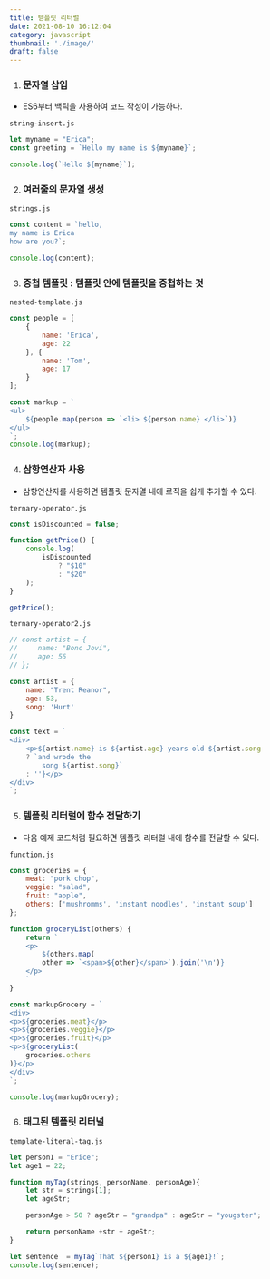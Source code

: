 ```yaml
---
title: 템플릿 리터럴
date: 2021-08-10 16:12:04
category: javascript
thumbnail: './image/'
draft: false
---
```



1. ### 문자열 삽입

- ES6부터 백틱을 사용하여 코드 작성이 가능하다. 

`string-insert.js`

```js
let myname = "Erica";
const greeting = `Hello my name is ${myname}`;

console.log(`Hello ${myname}`);
```



2. ### 여러줄의 문자열 생성

`strings.js`

```js
const content = `hello,
my name is Erica
how are you?`;

console.log(content);
```



3. ### 중첩 템플릿 : 템플릿 안에 템플릿을 중첩하는 것

`nested-template.js`

```js
const people = [
    {
        name: 'Erica',
        age: 22
    }, {
        name: 'Tom',
        age: 17
    }
];

const markup = `
<ul>
    ${people.map(person => `<li> ${person.name} </li>`)}
</ul>
`;
console.log(markup);
```



4. ### 삼항연산자 사용

- 삼항연산자를 사용하면 템플릿 문자열 내에 로직을 쉽게 추가할 수 있다. 

`ternary-operator.js`

```js
const isDiscounted = false;

function getPrice() {
    console.log(
        isDiscounted
            ? "$10"
            : "$20"
    );
}

getPrice();
```



`ternary-operator2.js`

```js
// const artist = {
//     name: "Bonc Jovi",
//     age: 56
// };

const artist = {
    name: "Trent Reanor",
    age: 53,
    song: 'Hurt'
}

const text = `
<div>
    <p>${artist.name} is ${artist.age} years old ${artist.song
    ? `and wrode the
        song ${artist.song}`
    : ''}</p>
</div>
`;
```



5. ### 템플릿 리터럴에 함수 전달하기

- 다음 예제 코드처럼 필요하면 템플릿 리터럴 내에 함수를 전달할 수 있다. 

`function.js`

```js
const groceries = {
    meat: "pork chop",
    veggie: "salad",
    fruit: "apple",
    others: ['mushromms', 'instant noodles', 'instant soup']
};

function groceryList(others) {
    return `
    <p>
        ${others.map(
        other => `<span>${other}</span>`).join('\n')}
    </p>
    `
}

const markupGrocery = `
<div>
<p>${groceries.meat}</p>
<p>${groceries.veggie}</p>
<p>${groceries.fruit}</p>
<p>${groceryList(
    groceries.others
)}</p>
</div>
`;

console.log(markupGrocery);
```



6. ### 태그된 템플릿 리터널

`template-literal-tag.js`

```js
let person1 = "Erice";
let age1 = 22;

function myTag(strings, personName, personAge){
    let str = strings[1];
    let ageStr;

    personAge > 50 ? ageStr = "grandpa" : ageStr = "yougster";

    return personName +str + ageStr;
}

let sentence  = myTag`That ${person1} is a ${age1}!`;
console.log(sentence);
```


